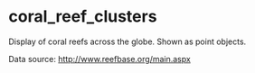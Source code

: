 # coral_reef_clusters
Display of coral reefs across the globe. Shown as point objects.

Data source: http://www.reefbase.org/main.aspx
